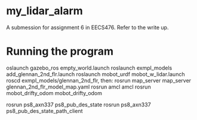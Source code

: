# my_lidar_alarm

A submession for assignment 6 in EECS476. Refer to the write up.

# Running the program

oslaunch gazebo_ros empty_world.launch
roslaunch exmpl_models add_glennan_2nd_flr.launch
roslaunch mobot_urdf mobot_w_lidar.launch
roscd exmpl_models/glennan_2nd_flr, then:
rosrun map_server map_server glennan_2nd_flr_model_map.yaml
rosrun amcl amcl
rosrun mobot_drifty_odom mobot_drifty_odom

rosrun ps8_axn337 ps8_pub_des_state
rosrun ps8_axn337 ps8_pub_des_state_path_client
